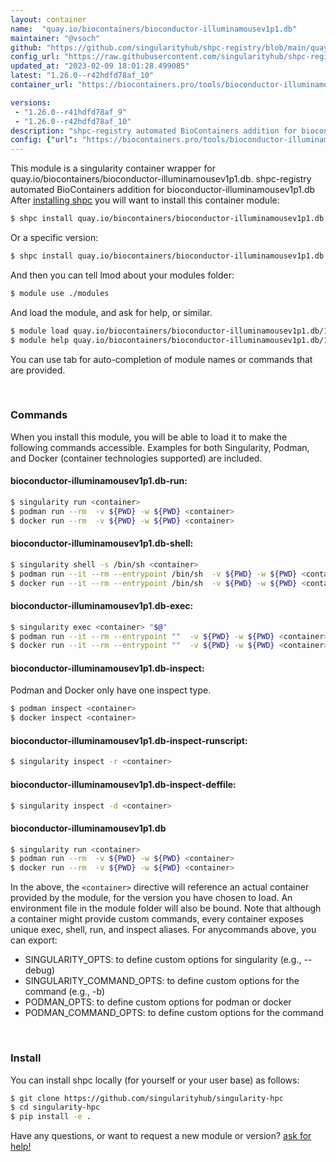 ```yaml
---
layout: container
name:  "quay.io/biocontainers/bioconductor-illuminamousev1p1.db"
maintainer: "@vsoch"
github: "https://github.com/singularityhub/shpc-registry/blob/main/quay.io/biocontainers/bioconductor-illuminamousev1p1.db/container.yaml"
config_url: "https://raw.githubusercontent.com/singularityhub/shpc-registry/main/quay.io/biocontainers/bioconductor-illuminamousev1p1.db/container.yaml"
updated_at: "2023-02-09 18:01:28.499085"
latest: "1.26.0--r42hdfd78af_10"
container_url: "https://biocontainers.pro/tools/bioconductor-illuminamousev1p1.db"

versions:
 - "1.26.0--r41hdfd78af_9"
 - "1.26.0--r42hdfd78af_10"
description: "shpc-registry automated BioContainers addition for bioconductor-illuminamousev1p1.db"
config: {"url": "https://biocontainers.pro/tools/bioconductor-illuminamousev1p1.db", "maintainer": "@vsoch", "description": "shpc-registry automated BioContainers addition for bioconductor-illuminamousev1p1.db", "latest": {"1.26.0--r42hdfd78af_10": "sha256:9411545e84d9c8058fe95c96d84a9a210e3d7676158495745209f6a9a5cbde33"}, "tags": {"1.26.0--r41hdfd78af_9": "sha256:78a035b8985bdbc363c9c0fae219c81c133f27e00bfa0aaff242eddca1d259c3", "1.26.0--r42hdfd78af_10": "sha256:9411545e84d9c8058fe95c96d84a9a210e3d7676158495745209f6a9a5cbde33"}, "docker": "quay.io/biocontainers/bioconductor-illuminamousev1p1.db"}
---
```


This module is a singularity container wrapper for quay.io/biocontainers/bioconductor-illuminamousev1p1.db.
shpc-registry automated BioContainers addition for bioconductor-illuminamousev1p1.db
After [installing shpc](#install) you will want to install this container module:


```bash
$ shpc install quay.io/biocontainers/bioconductor-illuminamousev1p1.db
```

Or a specific version:

```bash
$ shpc install quay.io/biocontainers/bioconductor-illuminamousev1p1.db:1.26.0--r42hdfd78af_10
```

And then you can tell lmod about your modules folder:

```bash
$ module use ./modules
```

And load the module, and ask for help, or similar.

```bash
$ module load quay.io/biocontainers/bioconductor-illuminamousev1p1.db/1.26.0--r42hdfd78af_10
$ module help quay.io/biocontainers/bioconductor-illuminamousev1p1.db/1.26.0--r42hdfd78af_10
```

You can use tab for auto-completion of module names or commands that are provided.

<br>

### Commands

When you install this module, you will be able to load it to make the following commands accessible.
Examples for both Singularity, Podman, and Docker (container technologies supported) are included.

#### bioconductor-illuminamousev1p1.db-run:

```bash
$ singularity run <container>
$ podman run --rm  -v ${PWD} -w ${PWD} <container>
$ docker run --rm  -v ${PWD} -w ${PWD} <container>
```

#### bioconductor-illuminamousev1p1.db-shell:

```bash
$ singularity shell -s /bin/sh <container>
$ podman run --it --rm --entrypoint /bin/sh  -v ${PWD} -w ${PWD} <container>
$ docker run --it --rm --entrypoint /bin/sh  -v ${PWD} -w ${PWD} <container>
```

#### bioconductor-illuminamousev1p1.db-exec:

```bash
$ singularity exec <container> "$@"
$ podman run --it --rm --entrypoint ""  -v ${PWD} -w ${PWD} <container> "$@"
$ docker run --it --rm --entrypoint ""  -v ${PWD} -w ${PWD} <container> "$@"
```

#### bioconductor-illuminamousev1p1.db-inspect:

Podman and Docker only have one inspect type.

```bash
$ podman inspect <container>
$ docker inspect <container>
```

#### bioconductor-illuminamousev1p1.db-inspect-runscript:

```bash
$ singularity inspect -r <container>
```

#### bioconductor-illuminamousev1p1.db-inspect-deffile:

```bash
$ singularity inspect -d <container>
```



#### bioconductor-illuminamousev1p1.db

```bash
$ singularity run <container>
$ podman run --rm  -v ${PWD} -w ${PWD} <container>
$ docker run --rm  -v ${PWD} -w ${PWD} <container>
```


In the above, the `<container>` directive will reference an actual container provided
by the module, for the version you have chosen to load. An environment file in the
module folder will also be bound. Note that although a container
might provide custom commands, every container exposes unique exec, shell, run, and
inspect aliases. For anycommands above, you can export:

 - SINGULARITY_OPTS: to define custom options for singularity (e.g., --debug)
 - SINGULARITY_COMMAND_OPTS: to define custom options for the command (e.g., -b)
 - PODMAN_OPTS: to define custom options for podman or docker
 - PODMAN_COMMAND_OPTS: to define custom options for the command

<br>

### Install

You can install shpc locally (for yourself or your user base) as follows:

```bash
$ git clone https://github.com/singularityhub/singularity-hpc
$ cd singularity-hpc
$ pip install -e .
```

Have any questions, or want to request a new module or version? [ask for help!](https://github.com/singularityhub/singularity-hpc/issues)